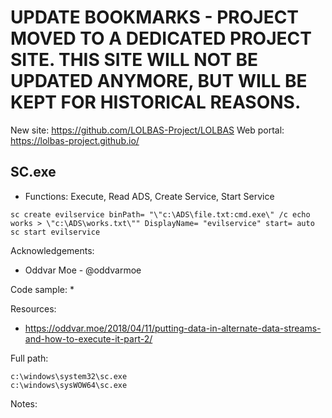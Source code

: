 # UPDATE BOOKMARKS - PROJECT MOVED TO A DEDICATED PROJECT SITE. THIS SITE WILL NOT BE UPDATED ANYMORE, BUT WILL BE KEPT FOR HISTORICAL REASONS.
New site: https://github.com/LOLBAS-Project/LOLBAS
Web portal: https://lolbas-project.github.io/ 
## SC.exe

* Functions: Execute, Read ADS, Create Service, Start Service

```
sc create evilservice binPath= "\"c:\ADS\file.txt:cmd.exe\" /c echo works > \"c:\ADS\works.txt\"" DisplayName= "evilservice" start= auto     
sc start evilservice     

```

Acknowledgements:
* Oddvar Moe - @oddvarmoe

Code sample:
* 

Resources:
* https://oddvar.moe/2018/04/11/putting-data-in-alternate-data-streams-and-how-to-execute-it-part-2/

Full path:
```
c:\windows\system32\sc.exe
c:\windows\sysWOW64\sc.exe
```

Notes:



 
